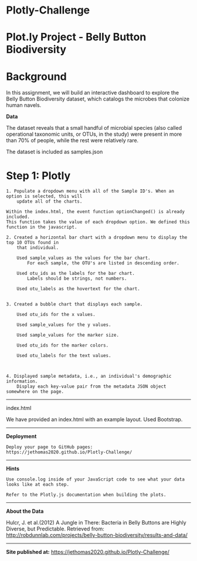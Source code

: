 # Plotly-Challenge


# Plot.ly Project - Belly Button Biodiversity

# Background

In this assignment, we will build an interactive dashboard to explore the Belly Button Biodiversity dataset, which catalogs the microbes that colonize human navels.

**Data**

The dataset reveals that a small handful of microbial species (also called operational taxonomic units, or OTUs, in the study) were present in more than 70% of people, while the rest were relatively rare.

The dataset is included as samples.json


# Step 1: Plotly

    1. Populate a dropdown menu with all of the Sample ID's. When an option is selected, this will 
        update all of the charts.

    Within the index.html, the event function optionChanged() is already included.
    This function takes the value of each dropdown option. We defined this function in the javascript.

    2. Created a horizontal bar chart with a dropdown menu to display the top 10 OTUs found in 
        that individual.

        Used sample_values as the values for the bar chart.
            For each sample, the OTU's are listed in descending order.

        Used otu_ids as the labels for the bar chart.
            Labels should be strings, not numbers.

        Used otu_labels as the hovertext for the chart.


    3. Created a bubble chart that displays each sample.

        Used otu_ids for the x values.

        Used sample_values for the y values.

        Used sample_values for the marker size.

        Used otu_ids for the marker colors.

        Used otu_labels for the text values.



    4. Displayed sample metadata, i.e., an individual's demographic information.
        Display each key-value pair from the metadata JSON object somewhere on the page.

----------------------------
index.html

We have provided an index.html with an example layout. Used Bootstrap.


----------------------------------------------------
**Deployment**

    Deploy your page to GitHub pages: https://jethomas2020.github.io/Plotly-Challenge/

---------------------------------------------   
**Hints**

    Use console.log inside of your JavaScript code to see what your data looks like at each step.

    Refer to the Plotly.js documentation when building the plots.

-----------------------------------------------
**About the Data**

Hulcr, J. et al.(2012) A Jungle in There: Bacteria in Belly Buttons are Highly Diverse, but Predictable. Retrieved from: http://robdunnlab.com/projects/belly-button-biodiversity/results-and-data/

-------------------------------
**Site published at:**   https://jethomas2020.github.io/Plotly-Challenge/

